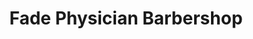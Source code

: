 ---
title: "Fade Physician Barbershop"
url: /zanesville/fade-physician-barbershop/
shop: hairdresser
---